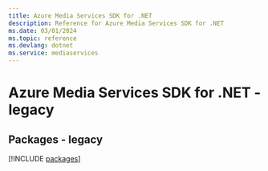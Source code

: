 ```yaml
---
title: Azure Media Services SDK for .NET
description: Reference for Azure Media Services SDK for .NET
ms.date: 03/01/2024
ms.topic: reference
ms.devlang: dotnet
ms.service: mediaservices
---
```

# Azure Media Services SDK for .NET - legacy
## Packages - legacy
[!INCLUDE [packages](media-services-index.md)]